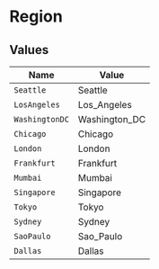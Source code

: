 # Region


## Values

| Name           | Value          |
| -------------- | -------------- |
| `Seattle`      | Seattle        |
| `LosAngeles`   | Los_Angeles    |
| `WashingtonDC` | Washington_DC  |
| `Chicago`      | Chicago        |
| `London`       | London         |
| `Frankfurt`    | Frankfurt      |
| `Mumbai`       | Mumbai         |
| `Singapore`    | Singapore      |
| `Tokyo`        | Tokyo          |
| `Sydney`       | Sydney         |
| `SaoPaulo`     | Sao_Paulo      |
| `Dallas`       | Dallas         |